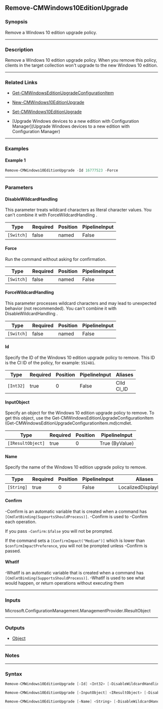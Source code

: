 Remove-CMWindows10EditionUpgrade
--------------------------------




### Synopsis
Remove a Windows 10 edition upgrade policy.



---


### Description

Remove a Windows 10 edition upgrade policy. When you remove this policy, clients in the target collection won't upgrade to the new Windows 10 edition.



---


### Related Links
* [Get-CMWindowsEditionUpgradeConfigurationItem](Get-CMWindowsEditionUpgradeConfigurationItem)



* [New-CMWindows10EditionUpgrade](New-CMWindows10EditionUpgrade)



* [Set-CMWindows10EditionUpgrade](Set-CMWindows10EditionUpgrade)



* [Upgrade Windows devices to a new edition with Configuration Manager](Upgrade Windows devices to a new edition with Configuration Manager)





---


### Examples
#### Example 1
```PowerShell
Remove-CMWindows10EditionUpgrade -Id 16777523 -Force
```



---


### Parameters
#### **DisableWildcardHandling**

This parameter treats wildcard characters as literal character values. You can't combine it with ForceWildcardHandling .






|Type      |Required|Position|PipelineInput|
|----------|--------|--------|-------------|
|`[Switch]`|false   |named   |False        |



#### **Force**

Run the command without asking for confirmation.






|Type      |Required|Position|PipelineInput|
|----------|--------|--------|-------------|
|`[Switch]`|false   |named   |False        |



#### **ForceWildcardHandling**

This parameter processes wildcard characters and may lead to unexpected behavior (not recommended). You can't combine it with DisableWildcardHandling .






|Type      |Required|Position|PipelineInput|
|----------|--------|--------|-------------|
|`[Switch]`|false   |named   |False        |



#### **Id**

Specify the ID of the Windows 10 edition upgrade policy to remove. This ID is the CI ID of the policy, for example: `552481`.






|Type     |Required|Position|PipelineInput|Aliases       |
|---------|--------|--------|-------------|--------------|
|`[Int32]`|true    |0       |False        |CIId<br/>CI_ID|



#### **InputObject**

Specify an object for the Windows 10 edition upgrade policy to remove. To get this object, use the Get-CMWindowsEditionUpgradeConfigurationItem (Get-CMWindowsEditionUpgradeConfigurationItem.md)cmdlet.






|Type             |Required|Position|PipelineInput |
|-----------------|--------|--------|--------------|
|`[IResultObject]`|true    |0       |True (ByValue)|



#### **Name**

Specify the name of the Windows 10 edition upgrade policy to remove.






|Type      |Required|Position|PipelineInput|Aliases             |
|----------|--------|--------|-------------|--------------------|
|`[String]`|true    |0       |False        |LocalizedDisplayName|



#### **Confirm**
-Confirm is an automatic variable that is created when a command has ```[CmdletBinding(SupportsShouldProcess)]```.
-Confirm is used to -Confirm each operation.

If you pass ```-Confirm:$false``` you will not be prompted.


If the command sets a ```[ConfirmImpact("Medium")]``` which is lower than ```$confirmImpactPreference```, you will not be prompted unless -Confirm is passed.

#### **WhatIf**
-WhatIf is an automatic variable that is created when a command has ```[CmdletBinding(SupportsShouldProcess)]```.
-WhatIf is used to see what would happen, or return operations without executing them


---


### Inputs
Microsoft.ConfigurationManagement.ManagementProvider.IResultObject





---


### Outputs
* [Object](https://learn.microsoft.com/en-us/dotnet/api/System.Object)






---


### Notes




---


### Syntax
```PowerShell
Remove-CMWindows10EditionUpgrade [-Id] <Int32> [-DisableWildcardHandling] [-Force] [-ForceWildcardHandling] [-Confirm] [-WhatIf] [<CommonParameters>]
```
```PowerShell
Remove-CMWindows10EditionUpgrade [-InputObject] <IResultObject> [-DisableWildcardHandling] [-Force] [-ForceWildcardHandling] [-Confirm] [-WhatIf] [<CommonParameters>]
```
```PowerShell
Remove-CMWindows10EditionUpgrade [-Name] <String> [-DisableWildcardHandling] [-Force] [-ForceWildcardHandling] [-Confirm] [-WhatIf] [<CommonParameters>]
```

